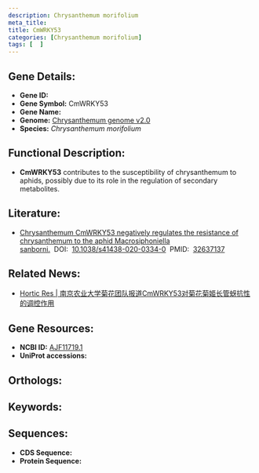 ```yaml
---
description: Chrysanthemum morifolium
meta_title:
title: CmWRKY53
categories: [Chrysanthemum morifolium]
tags: [  ]
---
```


## Gene Details:
- **Gene ID:**	[]()
- **Gene Symbol:** CmWRKY53
- **Gene Name:** 
- **Genome:** [Chrysanthemum genome v2.0]()
- **Species:** *Chrysanthemum morifolium*

## Functional Description:
   - **CmWRKY53** contributes to the susceptibility of chrysanthemum to aphids, possibly due to its role in the regulation of secondary metabolites.

## Literature:
   - [Chrysanthemum CmWRKY53 negatively regulates the resistance of chrysanthemum to the aphid Macrosiphoniella sanborni.]( https://www.nature.com/articles/s41438-020-0334-0#author-information)&nbsp;&nbsp;DOI:&nbsp;&nbsp;[10.1038/s41438-020-0334-0](https://www.nature.com/articles/s41438-020-0334-0#author-information)&nbsp;&nbsp;PMID:&nbsp;&nbsp;[32637137](https://pubmed.ncbi.nlm.nih.gov/32637137/)

## Related News:
   - [Hortic Res | 南京农业大学菊花团队报道CmWRKY53对菊花菊姬长管蚜抗性的调控作用](https://mp.weixin.qq.com/s?__biz=Mzg3MDEwNDEyMg==&mid=2247492358&idx=7&sn=a7dbc610b225f9f31686569553edd365&chksm=ce904e53f9e7c745313b9f8027106fe4325baa2123f92347bdb64942fac34c9baf59777ea28f&scene=27#wechat_redirect)

## Gene Resources:
- **NCBI ID:** [AJF11719.1](https://www.ncbi.nlm.nih.gov/gene/?term=AJF11719.1)
- **UniProt accessions:** [](https://www.uniprot.org/uniprotkb//entry)

## Orthologs:


## Keywords:


## Sequences:
- **CDS Sequence:**
- **Protein Sequence:**
